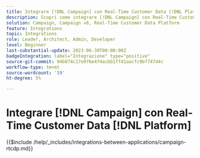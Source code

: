 ```yaml
---
title: Integrare [!DNL Campaign] con Real-Time Customer Data [!DNL Platform]
description: Scopri come integrare [!DNL Campaign] con Real-Time Customer Data [!DNL Platform].
solution: Campaign, Campaign v8, Real-Time Customer Data Platform
feature: Integrations
topic: Integrations
role: Leader, Architect, Admin, Developer
level: Beginner
last-substantial-update: 2023-06-30T00:00:00Z
badgeIntegration: label="Integrazione" type="positive"
source-git-commit: 94b074c17e976e4f4acbb1ff41aacfc9bf74744c
workflow-type: tm+mt
source-wordcount: '19'
ht-degree: 5%

---
```



# Integrare [!DNL Campaign] con Real-Time Customer Data [!DNL Platform]

{{$include /help/_includes/integrations-between-applications/campaign-rtcdp.md}}
